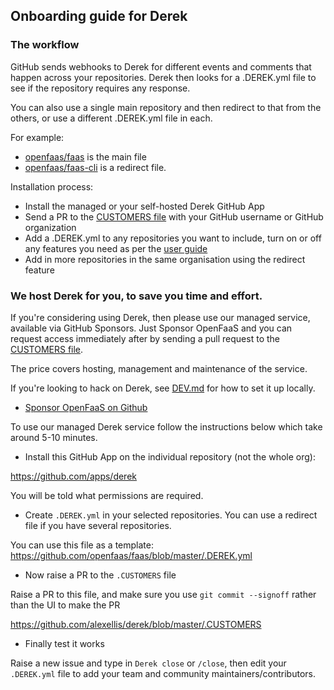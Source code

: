 ## Onboarding guide for Derek

### The workflow

GitHub sends webhooks to Derek for different events and comments that happen across your repositories. Derek then looks for a .DEREK.yml file to see if the repository requires any response.

You can also use a single main repository and then redirect to that from the others, or use a different .DEREK.yml file in each. 

For example:

* [openfaas/faas](https://github.com/openfaas/faas/blob/master/.DEREK.yml) is the main file
* [openfaas/faas-cli](https://github.com/openfaas/faas-cli/blob/master/.DEREK.yml) is a redirect file.

Installation process:

* Install the managed or your self-hosted Derek GitHub App
* Send a PR to the [CUSTOMERS file](https://github.com/alexellis/derek/blob/master/.CUSTOMERS) with your GitHub username or GitHub organization
* Add a .DEREK.yml to any repositories you want to include, turn on or off any features you need as per the [user guide](./USER_GUIDE.md)
* Add in more repositories in the same organisation using the redirect feature

### We host Derek for you, to save you time and effort.

If you're considering using Derek, then please use our managed service, available via GitHub Sponsors. Just Sponsor OpenFaaS and you can request access immediately after by sending a pull request to the [CUSTOMERS file](https://github.com/alexellis/derek/blob/master/.CUSTOMERS).

The price covers hosting, management and maintenance of the service.

If you're looking to hack on Derek, see [DEV.md](DEV.md) for how to set it up locally.

* [Sponsor OpenFaaS on Github](https://github.com/sponsors/openfaas)

To use our managed Derek service follow the instructions below which take around 5-10 minutes.

* Install this GitHub App on the individual repository (not the whole org):

https://github.com/apps/derek

You will be told what permissions are required.

* Create `.DEREK.yml` in your selected repositories. You can use a redirect file if you have several repositories.

You can use this file as a template: https://github.com/openfaas/faas/blob/master/.DEREK.yml

* Now raise a PR to the `.CUSTOMERS` file

Raise a PR to this file, and make sure you use `git commit --signoff` rather than the UI to make the PR

https://github.com/alexellis/derek/blob/master/.CUSTOMERS

* Finally test it works

Raise a new issue and type in `Derek close` or `/close`, then edit your `.DEREK.yml` file to add your team and community maintainers/contributors.
